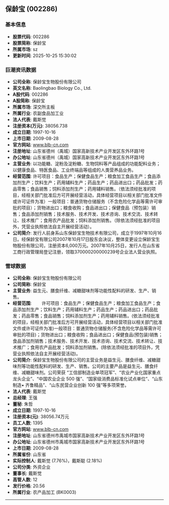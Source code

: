 ## 保龄宝 (002286)

### 基本信息

- **股票代码**: 002286
- **股票简称**: 保龄宝
- **所属市场**: sz
- **更新时间**: 2025-10-25 15:30:02

### 巨潮资讯数据

- **公司全称**: 保龄宝生物股份有限公司
- **英文名称**: Baolingbao Biology Co., Ltd.
- **A股代码**: 002286
- **A股简称**: 保龄宝
- **所属市场**: 深交所主板
- **所属行业**: 农副食品加工业
- **法人代表**: 戴斯觉
- **注册资本(万元)**: 38056.738
- **成立日期**: 1997-10-16
- **上市日期**: 2009-08-28
- **官方网站**: www.blb-cn.com
- **注册地址**: 山东省德州（禹城）国家高新技术产业开发区东外环路1号
- **办公地址**: 山东省德州（禹城）国家高新技术产业开发区东外环路1号
- **主营业务**: 以功能糖、淀粉及淀粉糖、生物饲料等产品组成的功能配料业务；以健康食品、特医食品、工业终端品等组成的人类营养品业务。
- **经营范围**: 许可项目：食品生产；保健食品生产；粮食加工食品生产；食品添加剂生产；饮料生产；药用辅料生产；药品生产；药品进出口；药品批发；药品零售；食品销售；饲料添加剂生产；药用辅料销售。（依法须经批准的项目，经相关部门批准后方可开展经营活动，具体经营项目以相关部门批准文件或许可证件为准）一般项目：普通货物仓储服务（不含危险化学品等需许可审批的项目）；货物进出口；粮食收购；食品进出口；保健食品（预包装）销售；食品添加剂销售；技术服务、技术开发、技术咨询、技术交流、技术转让、技术推广；食用农产品批发；饲料添加剂销售。（除依法须经批准的项目外，凭营业执照依法自主开展经营活动）。
- **公司简介**: 发行人前身系山东保龄宝生物技术有限公司，成立于1997年10月16日。经保龄宝有限公司2007年10月17日股东会决议，整体变更设立保龄宝生物股份有限公司，注册资本6,000万元。2007年10月25日，发行人在山东省工商行政管理局登记注册，领取370000200000239号企业法人营业执照。

### 雪球数据

- **公司全称**: 保龄宝生物股份有限公司
- **公司简称**: 保龄宝
- **主营业务**: 益生元、膳食纤维、减糖甜味剂等功能性配料的研发、生产、销售。
- **经营范围**: 　　许可项目：食品生产；保健食品生产；粮食加工食品生产；食品添加剂生产；饮料生产；药用辅料生产；药品生产；药品进出口；药品批发；药品零售；食品销售；饲料添加剂生产；药用辅料销售。(依法须经批准的项目，经相关部门批准后方可开展经营活动，具体经营项目以相关部门批准文件或许可证件为准)一般项目：普通货物仓储服务(不含危险化学品等需许可审批的项目)；货物进出口；粮食收购；食品进出口；保健食品(预包装)销售；食品添加剂销售；技术服务、技术开发、技术咨询、技术交流、技术转让、技术推广；食用农产品批发；饲料添加剂销售。(除依法须经批准的项目外，凭营业执照依法自主开展经营活动)。
- **公司简介**: 保龄宝生物股份有限公司的主营业务是益生元、膳食纤维、减糖甜味剂等功能性配料的研发、生产、销售。公司的主要产品是益生元、膳食纤维、减糖甜味剂。公司荣获 “工信部制造业单项冠军”、“农业产业化国家重点龙头企业”、“中国农业企业 500 强”、“国家级消费品标准化试点单位”、“山东制造▪ 齐鲁精品”、“山东民营企业创新 100 强”等多项荣誉。
- **法人代表**: 戴斯觉
- **总经理**: 王强
- **董秘**: 朱哲
- **成立日期**: 1997-10-16
- **注册资本(元)**: 38056.74万元
- **员工人数**: 1395
- **官方网站**: www.blb-cn.com
- **注册地址**: 山东省德州市禹城市国家高新技术产业开发区东外环路1号
- **办公地址**: 山东省德州市禹城市国家高新技术产业开发区东外环路1号
- **上市日期**: 2009-08-28
- **所属省份**: 山东省
- **实际控制人**: 戴斯觉 (7.76%)，戴斯聪 (2.18%)
- **公司分类**: 外资企业
- **董事长**: 戴斯觉
- **高管人数**: 12
- **发行价格**: 20.56
- **所属行业**: 农产品加工 (BK0003)

---
